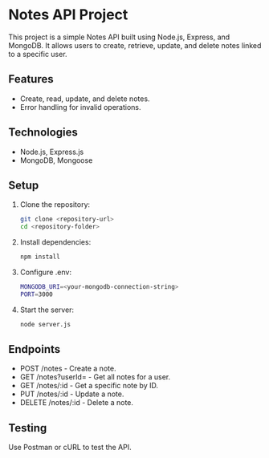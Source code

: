 # Notes API Project
This project is a simple Notes API built using Node.js, Express, and MongoDB. It allows users to create, retrieve, update, and delete notes linked to a specific user.

## Features
- Create, read, update, and delete notes.
- Error handling for invalid operations.

## Technologies
- Node.js, Express.js
- MongoDB, Mongoose

## Setup
1. Clone the repository:
   ```bash
   git clone <repository-url>
   cd <repository-folder>

2. Install dependencies:
    ```bash
   npm install

4. Configure .env:
    ```bash
   MONGODB_URI=<your-mongodb-connection-string>
   PORT=3000

6. Start the server:
    ```bash
   node server.js

## Endpoints
- POST /notes - Create a note.
- GET /notes?userId=<userId> - Get all notes for a user.
- GET /notes/:id - Get a specific note by ID.
- PUT /notes/:id - Update a note.
- DELETE /notes/:id - Delete a note.

## Testing
Use Postman or cURL to test the API.
